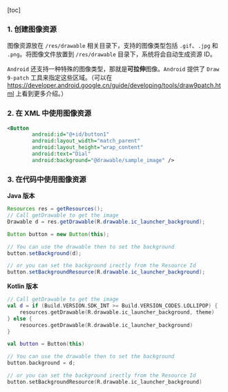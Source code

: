 [toc]

### 1. 创建图像资源

图像资源放在 `/res/drawable` 相关目录下，支持的图像类型包括 `.gif`、`.jpg` 和 `.png`。将图像文件放置到 `/res/drawable` 目录下，系统将会自动生成资源 ID。

`Android` 还支持一种特殊的图像类型，那就是**可拉伸**图像。`Android` 提供了 `Draw 9-patch` 工具来指定这些区域。（可以在 <https://developer.android.google.cn/guide/developing/tools/draw9patch.html> 上看到更多介绍。）

### 2. 在 XML 中使用图像资源

```xml
<Button
        android:id="@+id/button1"
        android:layout_width="match_parent"
        android:layout_height="wrap_content"
        android:text="Dial"
        android:background="@drawable/sample_image" />
```

### 3. 在代码中使用图像资源

**Java 版本**

```java
Resources res = getResources();
// Call getDrawable to get the image
Drawable d = res.getDrawable(R.drawable.ic_launcher_background);

Button button = new Button(this);

// You can use the drawable then to set the background
button.setBackground(d);

// or you can set the background irectly from the Resource Id
button.setBackgroundResource(R.drawable.ic_launcher_background);
```

**Kotlin 版本**

```kotlin
// Call getDrawable to get the image
val d = if (Build.VERSION.SDK_INT >= Build.VERSION_CODES.LOLLIPOP) {
    resources.getDrawable(R.drawable.ic_launcher_background, theme)
} else {
    resources.getDrawable(R.drawable.ic_launcher_background)
}

val button = Button(this)

// You can use the drawable then to set the background
button.background = d;

// or you can set the background irectly from the Resource Id
button.setBackgroundResource(R.drawable.ic_launcher_background)
```



